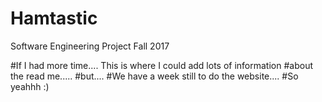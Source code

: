 # Hamtastic
Software Engineering Project Fall 2017


#If I had more time.... This is where I could add lots of information
#about the read me.....
#but....
#We have a week still to do the website....
#So yeahhh :) 






